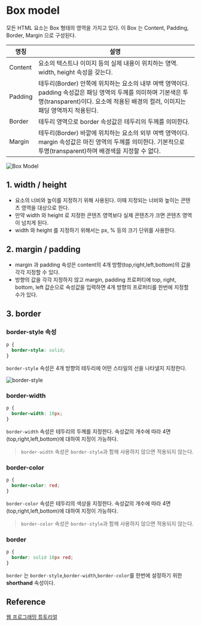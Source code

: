 # Box model

모든 HTML 요소는 Box 형태의 영역을 가지고 있다.
이 Box 는 Content, Padding, Border, Margin 으로 구성된다.

명칭     |  설명
---------|--------------------------------------------------------------------------------------
Content  | 요소의 텍스트나 이미지 등의 실제 내용이 위치하는 영역. width, height 속성을 갖는다.
Padding  | 테두리(Border) 안쪽에 위치하는 요소의 내부 여백 영역이다. padding 속성값은 패딩 영역의 두께를 의미하며 기본색은 투명(transparent)이다. 요소에 적용된 배경의 컬러, 이미지는 패딩 영역까지 적용된다.
Border   | 테두리 영역으로 border 속성값은 테두리의 두께를 의미한다.
Margin   | 테두리(Border) 바깥에 위치하는 요소의 외부 여백 영역이다. margin 속성값은 마진 영역의 두께를 의미한다. 기본적으로 투명(transparent)하며 배경색을 지정할 수 없다.

![Box Model](https://s3.amazonaws.com/viking_education/web_development/web_app_eng/css_box_model_chrome.png)

## 1. width / height
- 요소의 너비와 높이를 지정하기 위해 사용된다. 이때 지정되는 너비와 높이는 콘텐츠 영역을 대상으로 한다.
- 만약 width 와 height 로 지정한 콘텐츠 영역보다 실제 콘텐츠가 크면 콘텐츠 영역이 넘치게 된다.
- width 와 height 를 지정하기 위해서는 px, % 등의 크기 단위를 사용한다.

## 2. margin / padding
- margin 과 padding 속성은 content의 4개 방향(top,right,left,bottom)의 값을 각각 지정할 수 있다.
- 방향의 값을 각각 지정하지 않고 margin, padding 프로퍼티에 top, right, bottom, left 값순으로 속성값을 입력하면 4개 방향의 프로퍼티를 한번에 지정할 수가 있다.

## 3. border
### border-style 속성
```css
p { 
  border-style: solid;
}
```
`border-style` 속성은 4개 방향의 테두리에 어떤 스타일의 선을 나타낼지 지정한다.

![border-style](https://img1.daumcdn.net/thumb/R1280x0/?scode=mtistory2&fname=http%3A%2F%2Fcfile21.uf.tistory.com%2Fimage%2F254B5A3858C17901244D49)

### border-width
```css
p { 
  border-width: 10px;
}
```
`border-width` 속성은 테두리의 두께를 지정한다. 속성값의 개수에 따라 4면(top,right,left,bottom)에 대하여 지정이 가능하다.
> `border-width` 속성은 `border-style`과 함께 사용하지 않으면 적용되지 않는다.

### border-color
```css
p { 
  border-color: red;
}
```
`border-color` 속성은 테두리의 색상을 지정한다. 속성값의 개수에 따라 4면(top,right,left,bottom)에 대하여 지정이 가능하다.
> `border-color` 속성은 `border-style`과 함께 사용하지 않으면 적용되지 않는다.

### border
```css
p {
  border: solid 10px red;
}
```
`border` 는 `border-style`,`border-width`,`border-color`를 한번에 설정하기 위한 **shorthand** 속성이다.


## Reference
[웹 프로그래밍 튜토리얼](https://poiemaweb.com/)




